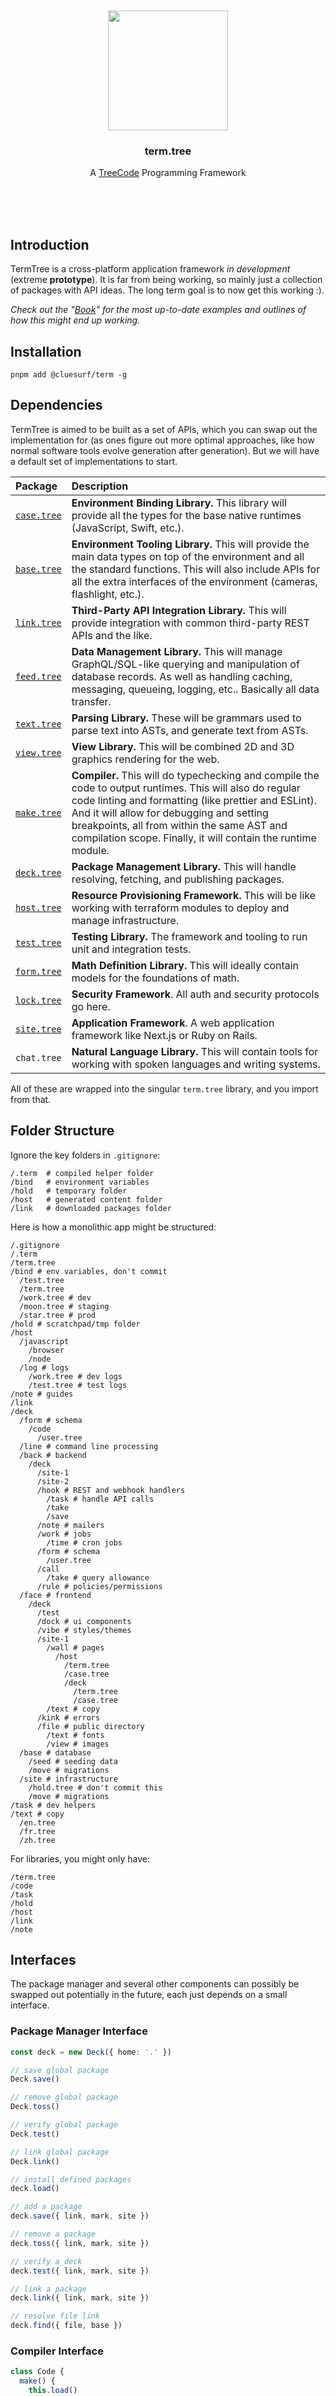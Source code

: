 <br/>
<br/>
<br/>
<br/>
<br/>
<br/>
<br/>

<p align='center'>
  <img src='https://github.com/cluesurf/term.tree/blob/make/view/tree.gif?raw=true' height='192'/>
</p>

<h3 align='center'>term.tree</h3>
<p align='center'>
  A <a href="https://github.com/cluesurf/tree">TreeCode</a> Programming Framework
</p>

<br/>
<br/>
<br/>

## Introduction

TermTree is a cross-platform application framework _in development_
(extreme **prototype**). It is far from being working, so mainly just a
collection of packages with API ideas. The long term goal is to now get
this working :).

_Check out the
"[Book](https://github.com/cluesurf/term.tree/tree/make/book)" for the
most up-to-date examples and outlines of how this might end up working._

## Installation

```
pnpm add @cluesurf/term -g
```

## Dependencies

TermTree is aimed to be built as a set of APIs, which you can swap out
the implementation for (as ones figure out more optimal approaches, like
how normal software tools evolve generation after generation). But we
will have a default set of implementations to start.

| Package                                              | Description                                                                                                                                                                                                                                                                                                                  |
| :--------------------------------------------------- | :--------------------------------------------------------------------------------------------------------------------------------------------------------------------------------------------------------------------------------------------------------------------------------------------------------------------------- |
| [`case.tree`](https://github.com/cluesurf/case.tree) | **Environment Binding Library.** This library will provide all the types for the base native runtimes (JavaScript, Swift, etc.).                                                                                                                                                                                             |
| [`base.tree`](https://github.com/cluesurf/base.tree) | **Environment Tooling Library.** This will provide the main data types on top of the environment and all the standard functions. This will also include APIs for all the extra interfaces of the environment (cameras, flashlight, etc.).                                                                                    |
| [`link.tree`](https://github.com/cluesurf/link.tree) | **Third-Party API Integration Library.** This will provide integration with common third-party REST APIs and the like.                                                                                                                                                                                                       |
| [`feed.tree`](https://github.com/cluesurf/feed.tree) | **Data Management Library.** This will manage GraphQL/SQL-like querying and manipulation of database records. As well as handling caching, messaging, queueing, logging, etc.. Basically all data transfer.                                                                                                                  |
| [`text.tree`](https://github.com/cluesurf/text.tree) | **Parsing Library.** These will be grammars used to parse text into ASTs, and generate text from ASTs.                                                                                                                                                                                                                       |
| [`view.tree`](https://github.com/cluesurf/view.tree) | **View Library.** This will be combined 2D and 3D graphics rendering for the web.                                                                                                                                                                                                                                            |
| [`make.tree`](https://github.com/cluesurf/make.tree) | **Compiler.** This will do typechecking and compile the code to output runtimes. This will also do regular code linting and formatting (like prettier and ESLint). And it will allow for debugging and setting breakpoints, all from within the same AST and compilation scope. Finally, it will contain the runtime module. |
| [`deck.tree`](https://github.com/cluesurf/deck.tree) | **Package Management Library.** This will handle resolving, fetching, and publishing packages.                                                                                                                                                                                                                               |
| [`host.tree`](https://github.com/cluesurf/host.tree) | **Resource Provisioning Framework.** This will be like working with terraform modules to deploy and manage infrastructure.                                                                                                                                                                                                   |
| [`test.tree`](https://github.com/cluesurf/test.tree) | **Testing Library.** The framework and tooling to run unit and integration tests.                                                                                                                                                                                                                                            |
| [`form.tree`](https://github.com/cluesurf/form.tree) | **Math Definition Library.** This will ideally contain models for the foundations of math.                                                                                                                                                                                                                                   |
| [`lock.tree`](https://github.com/cluesurf/lock.tree) | **Security Framework**. All auth and security protocols go here.                                                                                                                                                                                                                                                             |
| [`site.tree`](https://github.com/cluesurf/site.tree) | **Application Framework**. A web application framework like Next.js or Ruby on Rails.                                                                                                                                                                                                                                        |
| `chat.tree`                                          | **Natural Language Library.** This will contain tools for working with spoken languages and writing systems.                                                                                                                                                                                                                 |

All of these are wrapped into the singular `term.tree` library, and you
import from that.

## Folder Structure

Ignore the key folders in `.gitignore`:

```.gitignore
/.term  # compiled helper folder
/bind   # environment variables
/hold   # temporary folder
/host   # generated content folder
/link   # downloaded packages folder
```

Here is how a monolithic app might be structured:

```
/.gitignore
/.term
/term.tree
/bind # env variables, don't commit
  /test.tree
  /term.tree
  /work.tree # dev
  /moon.tree # staging
  /star.tree # prod
/hold # scratchpad/tmp folder
/host
  /javascript
    /browser
    /node
  /log # logs
    /work.tree # dev logs
    /test.tree # test logs
/note # guides
/link
/deck
  /form # schema
    /code
      /user.tree
  /line # command line processing
  /back # backend
    /deck
      /site-1
      /site-2
      /hook # REST and webhook handlers
        /task # handle API calls
        /take
        /save
      /note # mailers
      /work # jobs
        /time # cron jobs
      /form # schema
        /user.tree
      /call
        /take # query allowance
      /rule # policies/permissions
  /face # frontend
    /deck
      /test
      /dock # ui components
      /vibe # styles/themes
      /site-1
        /wall # pages
          /host
            /term.tree
            /case.tree
            /deck
              /term.tree
              /case.tree
        /text # copy
      /kink # errors
      /file # public directory
        /text # fonts
        /view # images
  /base # database
    /seed # seeding data
    /move # migrations
  /site # infrastructure
    /hold.tree # don't commit this
    /move # migrations
/task # dev helpers
/text # copy
  /en.tree
  /fr.tree
  /zh.tree
```

For libraries, you might only have:

```
/term.tree
/code
/task
/hold
/host
/link
/note
```

## Interfaces

The package manager and several other components can possibly be swapped
out potentially in the future, each just depends on a small interface.

### Package Manager Interface

```ts
const deck = new Deck({ home: '.' })

// save global package
Deck.save()

// remove global package
Deck.toss()

// verify global package
Deck.test()

// link global package
Deck.link()

// install defined packages
deck.load()

// add a package
deck.save({ link, mark, site })

// remove a package
deck.toss({ link, mark, site })

// verify a deck
deck.test({ link, mark, site })

// link a package
deck.link({ link, mark, site })

// resolve file link
deck.find({ file, base })
```

### Compiler Interface

```ts
class Code {
  make() {
    this.load()
    this.mesh()
    this.lint()
    this.tree()
    this.text()
    this.bind()
  }

  bind() {
    code.on('file', code.make)
  }

  // load from the entrypoint of the project
  load() {}

  // do type-checking, variable resolution, optimizations, etc..
  mesh() {}

  // do linting and fix up code
  lint() {}

  // make output AST in target language
  make() {}

  // write the AST to string
  text() {}
}
```

### Output Generator Interface

```ts
const host = new Host({ code })

const ts = host.make({ form: 'typescript' })
const rust = host.make({ form: 'rust' })
```

The output is typed as a standard AST in each language.

## TODO

- parse mine/mind files (mint)
  - parse tree-role file types
  - parse chat-talk-link tree
  - convert into json

## License

Copyright 2021-2024 <a href='https://clue.surf'>ClueSurf</a>

Licensed under the Apache License, Version 2.0 (the "License"); you may
not use this file except in compliance with the License. You may obtain
a copy of the License at

    http://www.apache.org/licenses/LICENSE-2.0

Unless required by applicable law or agreed to in writing, software
distributed under the License is distributed on an "AS IS" BASIS,
WITHOUT WARRANTIES OR CONDITIONS OF ANY KIND, either express or implied.
See the License for the specific language governing permissions and
limitations under the License.

## ClueSurf

This is being developed by the folks at [ClueSurf](https://clue.surf), a
California-based project for helping humanity master information and
computation. Find us on [Twitter](https://twitter.com/cluesurf),
[LinkedIn](https://www.linkedin.com/company/cluesurf), and
[Facebook](https://www.facebook.com/cluesurf). Check out our other
[GitHub projects](https://github.com/cluesurf) as well!
